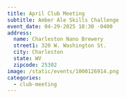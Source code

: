 ```yaml
---
title: April Club Meeting
subtitle: Amber Ale Skills Challenge
event_date: 04-29-2025 18:30 -0400
address:
  name: Charleston Nano Brewery
  street1: 320 W. Washington St.
  city: Charleston
  state: WV
  zipcode: 25302
image: /static/events/1000126914.png
categories:
  - club-meeting
---
```

